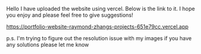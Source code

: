 Hello I have uploaded the website using vercel. Below is the link to it. I hope you enjoy and please feel free to give suggestions!

https://portfolio-website-raymond-zhangs-projects-651e79cc.vercel.app

p.s. I'm trying to figure out the resolution issue with my images if you have any solutions please let me know
